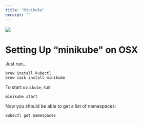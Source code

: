 ```yaml
---
title: "Minikube"
excerpt: ""
---
```

![](/assets/a58bf7c-minikube.png)
# Setting Up “minikube" on OSX

Just run...
```
brew install kubectl
brew cask install minikube
```

To start `minikube`, run

```
minikube start
```

Now you should be able to get a list of namespaces:

```
kubectl get namespaces
```
